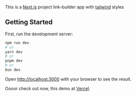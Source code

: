 This is a [Next.js](https://nextjs.org/) project link-builder app with [tailwind](tailwindui.com) styles

## Getting Started

First, run the development server:

```bash
npm run dev
# or
yarn dev
# or
pnpm dev
# or
bun dev
```

Open [http://localhost:3000](http://localhost:3000) with your browser to see the result.

Oooor check out now, this demo at [Vercel](https://link-builder-demo.vercel.app/).
